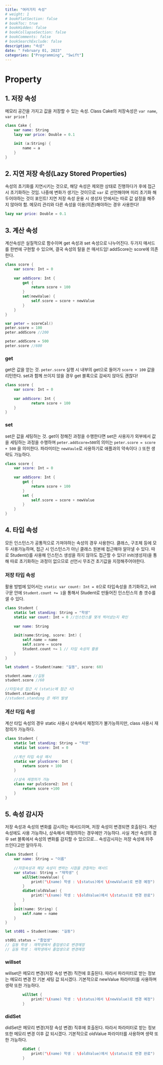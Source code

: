 ```yaml
---
title: "여러가지 속성"
# weight: 1
# bookFlatSection: false
# bookToc: true
# bookHidden: false
# bookCollapseSection: false
# bookComments: false
# bookSearchExclude: false
description: "속성"
date: " February 01, 2023"
categories: ["Programming", "Swift"]
---
```

# Property
## 1. 저장 속성
메모리 공간을 가지고 값을 저장할 수 있는 속성.
Class Cake의 저장속성은 `var name`, `var price` !
```swift
class Cake {
    var name: String
    lazy var price: Double = 0.1

    init (a:String) {
        name = a
    }
}
```
 
## 2. 지연 저장 속성(Lazy Stored Properties)
속성의 초기화를 지연시키는 것으로, 해당 속성은 제외한 상태로 진행하다가 후에 접근 시 초기화하는 것임. 나중에 변화가 생기는 것이므로 `var` 로 선언해야며 미리 초기화 해두어야하는 것이 포인트! 지연 저장 속성 운용 시 생성자 안에서는 따로 값 설정을 해주지 않아야 함. 메모리 관리와 다른 속성을 이용(의존)해야하는 경우 사용한다!
```swift
lazy var price: Double = 0.1
```
## 3. 계산 속성
계산속성은  실질적으로 함수이며 get 속성과 set 속성으로 나누어진다.
두가지 매서드를 한번에 구현할 수 있으며, 결국 속성의 탈을 쓴 매서드임!
addScore는 score에 의존한다.
```swift
class score {
    var score: Int = 0
    
    var addScore: Int {
        get {
            return score + 100
        }
        set(newValue) {
            self.score = score + newValue
        }
    }
}

var peter = scoreCal()
peter.score = 100
peter.addScore //200

peter.addScore = 500
peter.score //600

```
### get
get은 값을 얻는 것.
`peter.score` 실행 시 내부의 get으로 들어가 `score + 100` 값을 리턴한다.
set과 함께 쓰이지 않을 경우 get 블록으로 감싸지 않아도 괜찮다!
```swift
class score {
    var score: Int = 0
    
    var addScore: Int {
            return score + 100
    }
}
```

### set
set은 값을 세팅하는 것.
get이 정해진 과정을 수행한다면 set은 사용자가 외부에서 값을 세팅하는 과정을 수행하며
`peter.addScore=500`의 의미는  `peter.score = score + 500` 을 의미한다.
파라미터는 `newVaule`로 사용하기로 애플과의 약속이다 :) 또한 생략도 가능하다.
```swift
class score {
    var score: Int = 0
    
    var addScore: Int {
        get {
            return score + 100
        }
        set {
            self.score = score + newValue
        }
    }
}
```
## 4. 타입 속성
모든 인스턴스가 공통적으로 가져야하는 속성의 경우 사용한다.
클래스, 구조체 등에 모두 사용가능하며, 접근 시 인스턴스가 아닌 클래스 원본에 접근해야 알아낼 수 있다. 따로 Student()를 사용해 인스턴스 생성을 하지 않아도 접근할 수 있다!
init(생성자)을 통해 따로 초기화하는 과정이 없으므로 선언시 무조건 초기값을 지정해주어야한다.
### 저장 타입 속성
활용 방법에 있어서는 `static var count: Int = 0`으로 타입속성을 초기화하고, init 구문 안에 `Student.count += 1`을 통해서 Student로 만들어진 인스턴스의 총 갯수를 샐 수 있다.
```swift
class Student {
    static let standing: String = "학생"
    static var count: Int = 0 //인스턴스를 몇개 찍어냈는지 확인
    
    var name: String
    
    init(name:String, score: Int) {
        self.name = name
        self.score = score
        Student.count += 1 // 타입 속성의 활용
    }
}

let student = Student(name: "길동", score: 60)

student.name //길동
student.score //60

//타입속성 접근 시 (static에 접근 시)
Student.standing
//student.standing 은 에러 발생

```
### 계산 타입 속성
계산 타입 속성의 경우 static 사용시 상속에서 재정의가 불가능하지만, class 사용시 재정의가 가능하다.
```swift
class Student {
    static let standing: String = "학생"
    static let score: Int = 0
    
    //계산 타입 속성 예시
    static var plusScore: Int {
        return score + 100
    }
    
    //상속 재정의가 가능
    class var pulsScore2: Int {
        return score +100
    }
}
```

## 5. 속성 감시자
저장 속성과 속성의 변화를 감시하는 매서드이며, 저장 속성이 변경되면 호출된다.
계산 속성에도 사용 가능하나, 상속해서 재정의하는 경우에만 가능하다. 사실 계산 속성의 경우 set 블록에서 속성의 변화를 감지할 수 있으므로… 속성감시자는 저장 속성에 자주 쓰인다고만 알아두자.
```swift
class Student {
    var name: String = "이름"
    
    //저장속성과 해당 속성이 변하는 시점을 관찰하는 매서드
    var status: String = "재학생" {
        willSet(newValue) {
            print("\(name) 학생 : \(status)에서 \(newValue)로 변경 예정")
        }
        didSet(oldValue) {
            print("\(name) 학생 : \(oldValue)에서 \(status)로 변경 완료")
        }
    }
    init(name: String) {
        self.name = name
    }
}

let std01 = Student(name: "길동")

std01.status = "졸업생" 
// 길동 학생 : 재학생에서 졸업생으로 변경예정 
// 길동 학생 : 재학생에서 졸업생으로 변경예정
```
### willset
willset은 메모리 변경(저장 속성 변경) 직전에 호출된다.
따라서 파라미터로 받는 정보는 메모리 변경 전 기본 세팅 값 되시겠다.
기본적으로 newValue 파라미터를 사용하며 생략 또한 가능하다.
```swift
        willSet {
            print("\(name) 학생 : \(status)에서 \(newValue)로 변경 예정")
        }
```
### didSet
didSet은 메모리 변경(저장 속성 변경) 직후에 호출된다.
따라서 파라미터로 받는 정보 또한 메모리 변경 이후 값 되시겠다.
기본적으로 oldValue 파라미터를 사용하며 생략 또한 가능하다.
```swift
        didSet {
            print("\(name) 학생 : \(oldValue)에서 \(status)로 변경 완료")
        }
```